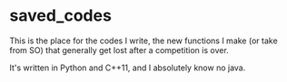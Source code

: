 # saved_codes

This is the place for the codes I write, the new functions I make (or take from SO) that generally get lost after a competition is over. 

It's written in Python and C++11, and I absolutely know no java. 

